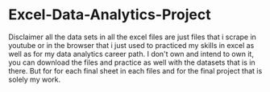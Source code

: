 # Excel-Data-Analytics-Project
Disclaimer all the data sets in all the excel files are just files that i scrape in youtube or in the browser that i just used to practiced my skills in excel as well as for my data analytics career path. I don't own and intend to own it, you can download the files and practice as well with the datasets that is in there. But for for each final sheet in each files and for the final project that is solely my work.   
